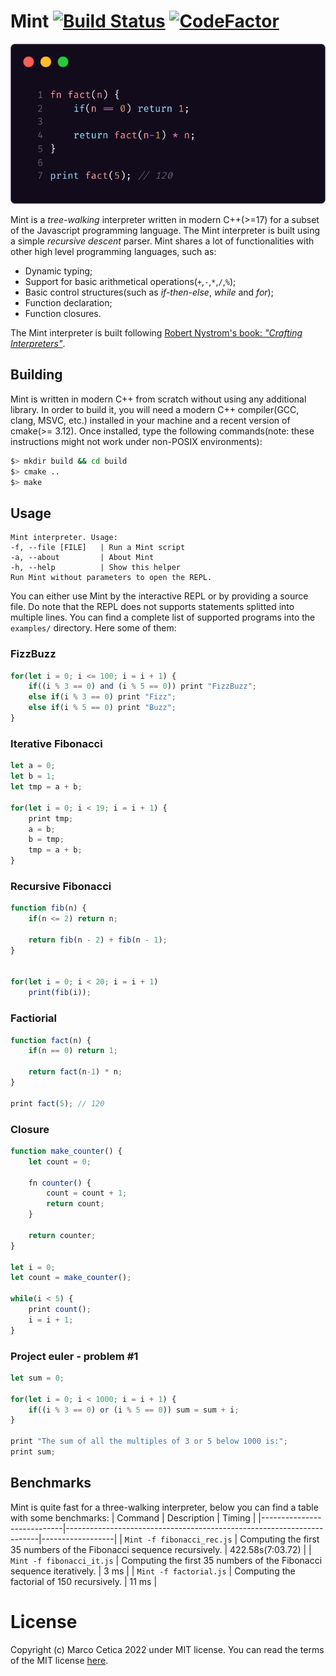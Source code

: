 # Mint [![Build Status](https://app.travis-ci.com/ice-bit/Mint.svg?branch=master)](https://app.travis-ci.com/ice-bit/Mint) [![CodeFactor](https://www.codefactor.io/repository/github/ice-bit/mint/badge)](https://www.codefactor.io/repository/github/ice-bit/mint)

<div align="center">
    <img src=".mint.png" />
</div>

Mint is a _tree-walking_ interpreter written in modern C++(>=17) for a subset of the Javascript programming language. The Mint interpreter is built using a simple _recursive descent_ parser. Mint shares a lot of functionalities with other high level programming languages, such as:
- Dynamic typing;  
- Support for basic arithmetical operations(`+`,`-`,`*`,`/`,`%`);  
- Basic control structures(such as _if-then-else_, _while_ and _for_);  
- Function declaration;  
- Function closures.  

The Mint interpreter is built following [Robert Nystrom's book: _"Crafting Interpreters"_](https://craftinginterpreters.com/).


## Building
Mint is written in modern C++ from scratch without using any additional library. In order to build it, you will need a modern C++ compiler(GCC, clang, MSVC, etc.) installed in your machine and a recent version of cmake(>= 3.12). Once installed, type the following commands(note: these instructions might not work under non-POSIX environments):
```sh
$> mkdir build && cd build
$> cmake ..
$> make
```

## Usage
```
Mint interpreter. Usage:
-f, --file [FILE]   | Run a Mint script
-a, --about         | About Mint
-h, --help          | Show this helper
Run Mint without parameters to open the REPL.
```
You can either use Mint by the interactive REPL or by providing a source file. Do note that the REPL does not supports statements splitted into multiple lines. You can find a complete list of supported programs into the `examples/` directory. Here some of them:
### FizzBuzz
```javascript
for(let i = 0; i <= 100; i = i + 1) {
    if((i % 3 == 0) and (i % 5 == 0)) print "FizzBuzz";
    else if(i % 3 == 0) print "Fizz";
    else if(i % 5 == 0) print "Buzz";
}
```

### Iterative Fibonacci
```javascript
let a = 0;
let b = 1;
let tmp = a + b;

for(let i = 0; i < 19; i = i + 1) {
    print tmp;
    a = b;
    b = tmp;
    tmp = a + b;
}
```

### Recursive Fibonacci
```javascript
function fib(n) {
    if(n <= 2) return n;

    return fib(n - 2) + fib(n - 1);
}


for(let i = 0; i < 20; i = i + 1)
    print(fib(i));
```

### Factiorial
```javascript
function fact(n) {
    if(n == 0) return 1;

    return fact(n-1) * n;
}

print fact(5); // 120
```

### Closure
```javascript
function make_counter() {
    let count = 0;

    fn counter() {
        count = count + 1;
        return count;
    }

    return counter;
}

let i = 0;
let count = make_counter();

while(i < 5) {
    print count();
    i = i + 1;
}
```

### Project euler - problem #1
```javascript
let sum = 0;

for(let i = 0; i < 1000; i = i + 1) {
    if((i % 3 == 0) or (i % 5 == 0)) sum = sum + i;
}

print "The sum of all the multiples of 3 or 5 below 1000 is:";
print sum;
```

## Benchmarks
Mint is quite fast for a three-walking interpreter, below you can find a table with some benchmarks:
| Command                    | Description                                                           | Timing           |
|----------------------------|-----------------------------------------------------------------------|------------------|
| `Mint -f fibonacci_rec.js` | Computing the first 35 numbers of the Fibonacci sequence recursively. | 422.58s(7:03.72) |
| `Mint -f fibonacci_it.js`  | Computing the first 35 numbers of the Fibonacci sequence iteratively. | 3 ms             |
| `Mint -f factorial.js`     | Computing the factorial of 150 recursively.                           | 11 ms            |



# License
Copyright (c) Marco Cetica 2022 under MIT license. You can read the terms of the MIT license [here](https://choosealicense.com/licenses/mit/).  
